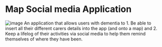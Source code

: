 # Map Social media Application
![image](https://user-images.githubusercontent.com/50266459/150369506-f5093c98-5b0d-4ddc-8725-51a2269ff251.png)
An application that allows users with dementia to 1. Be able to insert all their different carers details into the app (and onto a map) and 2. Keep a lifelog of their activities via social media to help them remind themselves of where they have been.
